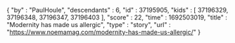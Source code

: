 {
  "by" : "PaulHoule",
  "descendants" : 6,
  "id" : 37195905,
  "kids" : [ 37196329, 37196348, 37196347, 37196403 ],
  "score" : 22,
  "time" : 1692503019,
  "title" : "Modernity has made us allergic",
  "type" : "story",
  "url" : "https://www.noemamag.com/modernity-has-made-us-allergic/"
}
